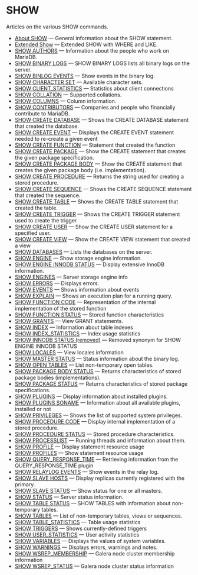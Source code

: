 # SHOW

Articles on the various SHOW commands.

- [About SHOW](/sql-statements-structure/sql-statements/administrative-sql-statements/show/about-show/) — General information about the SHOW statement.
- [Extended Show](/sql-statements-structure/sql-statements/administrative-sql-statements/show/extended-show/) — Extended SHOW with WHERE and LIKE.
- [SHOW AUTHORS](/sql-statements-structure/sql-statements/administrative-sql-statements/show/show-authors/) — Information about the people who work on MariaDB.
- [SHOW BINARY LOGS](/sql-statements-structure/sql-statements/administrative-sql-statements/show/show-binary-logs/) — SHOW BINARY LOGS lists all binary logs on the server.
- [SHOW BINLOG EVENTS](/sql-statements-structure/sql-statements/administrative-sql-statements/show/show-binlog-events/) — Show events in the binary log.
- [SHOW CHARACTER SET](/sql-statements-structure/sql-statements/administrative-sql-statements/show/show-character-set/) — Available character sets.
- [SHOW CLIENT_STATISTICS](/sql-statements-structure/sql-statements/administrative-sql-statements/show/show-client-statistics/) — Statistics about client connections
- [SHOW COLLATION](/sql-statements-structure/sql-statements/administrative-sql-statements/show/show-collation/) — Supported collations.
- [SHOW COLUMNS](/sql-statements-structure/sql-statements/administrative-sql-statements/show/show-columns/) — Column information.
- [SHOW CONTRIBUTORS](/sql-statements-structure/sql-statements/administrative-sql-statements/show/show-contributors/) — Companies and people who financially contribute to MariaDB.
- [SHOW CREATE DATABASE](/sql-statements-structure/sql-statements/administrative-sql-statements/show/show-create-database/) — Shows the CREATE DATABASE statement that created the  database.
- [SHOW CREATE EVENT](/sql-statements-structure/sql-statements/administrative-sql-statements/show/show-create-event/) — Displays the CREATE EVENT statement needed to re-create a given event
- [SHOW CREATE FUNCTION](/sql-statements-structure/sql-statements/administrative-sql-statements/show/show-create-function/) — Statement that created the function
- [SHOW CREATE PACKAGE](/sql-statements-structure/sql-statements/administrative-sql-statements/show/show-create-package/) — Show the CREATE statement that creates the given package specification.
- [SHOW CREATE PACKAGE BODY](/sql-statements-structure/sql-statements/administrative-sql-statements/show/show-create-package-body/) — Show the CREATE statement that creates the given package body (i.e. implementation).
- [SHOW CREATE PROCEDURE](/sql-statements-structure/sql-statements/administrative-sql-statements/show/show-create-procedure/) — Returns the string used for creating a stored procedure.
- [SHOW CREATE SEQUENCE](/sql-statements-structure/sql-statements/administrative-sql-statements/show/show-create-sequence/) — Shows the CREATE SEQUENCE statement that created the sequence.
- [SHOW CREATE TABLE](/sql-statements-structure/sql-statements/administrative-sql-statements/show/show-create-table/) — Shows the CREATE TABLE statement that created the table.
- [SHOW CREATE TRIGGER](/sql-statements-structure/sql-statements/administrative-sql-statements/show/show-create-trigger/) — Shows the CREATE TRIGGER statement used to create the trigger
- [SHOW CREATE USER](/sql-statements-structure/sql-statements/administrative-sql-statements/show/show-create-user/) — Show the CREATE USER statement for a specified user.
- [SHOW CREATE VIEW](/sql-statements-structure/sql-statements/administrative-sql-statements/show/show-create-view/) — Show the CREATE VIEW statement that created a view
- [SHOW DATABASES](/sql-statements-structure/sql-statements/administrative-sql-statements/show/show-databases/) — Lists the databases on the server.
- [SHOW ENGINE](/sql-statements-structure/sql-statements/administrative-sql-statements/show/show-engine/) — Show storage engine information.
- [SHOW ENGINE INNODB STATUS](/sql-statements-structure/sql-statements/administrative-sql-statements/show/show-engine-innodb-status/) — Display extensive InnoDB information.
- [SHOW ENGINES](/sql-statements-structure/sql-statements/administrative-sql-statements/show/show-engines/) — Server storage engine info
- [SHOW ERRORS](/sql-statements-structure/sql-statements/administrative-sql-statements/show/show-errors/) — Displays errors.
- [SHOW EVENTS](/sql-statements-structure/sql-statements/administrative-sql-statements/show/show-events/) — Shows information about events
- [SHOW EXPLAIN](/sql-statements-structure/sql-statements/administrative-sql-statements/show/show-explain/) — Shows an execution plan for a running query.
- [SHOW FUNCTION CODE](/sql-statements-structure/sql-statements/administrative-sql-statements/show/show-function-code/) — Representation of the internal implementation of the stored function
- [SHOW FUNCTION STATUS](/sql-statements-structure/sql-statements/administrative-sql-statements/show/show-function-status/) — Stored function characteristics
- [SHOW GRANTS](/sql-statements-structure/sql-statements/administrative-sql-statements/show/show-grants/) — View GRANT statements.
- [SHOW INDEX](/sql-statements-structure/sql-statements/administrative-sql-statements/show/show-index/) — Information about table indexes
- [SHOW INDEX_STATISTICS](/sql-statements-structure/sql-statements/administrative-sql-statements/show/show-index-statistics/) — Index usage statistics
- [SHOW INNODB STATUS (removed)](/sql-statements-structure/sql-statements/administrative-sql-statements/show/show-innodb-status-removed/) — Removed synonym for SHOW ENGINE INNODB STATUS
- [SHOW LOCALES](/sql-statements-structure/sql-statements/administrative-sql-statements/show/show-locales/) — View locales information
- [SHOW MASTER STATUS](/sql-statements-structure/sql-statements/administrative-sql-statements/show/show-binlog-status/) — Status information about the binary log.
- [SHOW OPEN TABLES](/sql-statements-structure/sql-statements/administrative-sql-statements/show/show-open-tables/) — List non-temporary open tables.
- [SHOW PACKAGE BODY STATUS](/sql-statements-structure/sql-statements/administrative-sql-statements/show/show-package-body-status/) — Returns characteristics of stored package bodies (implementations).
- [SHOW PACKAGE STATUS](/sql-statements-structure/sql-statements/administrative-sql-statements/show/show-package-status/) — Returns characteristics of stored package specifications.
- [SHOW PLUGINS](/sql-statements-structure/sql-statements/administrative-sql-statements/show/show-plugins/) — Display information about installed plugins.
- [SHOW PLUGINS SONAME](/sql-statements-structure/sql-statements/administrative-sql-statements/show/show-plugins-soname/) — Information about all available plugins, installed or not
- [SHOW PRIVILEGES](/sql-statements-structure/sql-statements/administrative-sql-statements/show/show-privileges/) — Shows the list of supported system privileges.
- [SHOW PROCEDURE CODE](/sql-statements-structure/sql-statements/administrative-sql-statements/show/show-procedure-code/) — Display internal implementation of a stored procedure.
- [SHOW PROCEDURE STATUS](/sql-statements-structure/sql-statements/administrative-sql-statements/show/show-procedure-status/) — Stored procedure characteristics.
- [SHOW PROCESSLIST](/sql-statements-structure/sql-statements/administrative-sql-statements/show/show-processlist/) — Running threads and information about them.
- [SHOW PROFILE](/sql-statements-structure/sql-statements/administrative-sql-statements/show/show-profile/) — Display statement resource usage
- [SHOW PROFILES](/sql-statements-structure/sql-statements/administrative-sql-statements/show/show-profiles/) — Show statement resource usage
- [SHOW QUERY_RESPONSE_TIME](/sql-statements-structure/sql-statements/administrative-sql-statements/show/show-query_response_time/) — Retrieving information from the QUERY_RESPONSE_TIME plugin
- [SHOW RELAYLOG EVENTS](/sql-statements-structure/sql-statements/administrative-sql-statements/show/show-relaylog-events/) — Show events in the relay log.
- [SHOW SLAVE HOSTS](/sql-statements-structure/sql-statements/administrative-sql-statements/show/show-replica-hosts/) — Display replicas currently registered with the primary.
- [SHOW SLAVE STATUS](/sql-statements-structure/sql-statements/administrative-sql-statements/show/show-replica-status/) — Show status for one or all masters.
- [SHOW STATUS](/sql-statements-structure/sql-statements/administrative-sql-statements/show/show-status/) — Server status information.
- [SHOW TABLE STATUS](/sql-statements-structure/sql-statements/administrative-sql-statements/show/show-table-status/) — SHOW TABLES with information about non-temporary tables.
- [SHOW TABLES](/sql-statements-structure/sql-statements/administrative-sql-statements/show/show-tables/) — List of non-temporary tables, views or sequences.
- [SHOW TABLE_STATISTICS](/sql-statements-structure/sql-statements/administrative-sql-statements/show/show-table-statistics/) — Table usage statistics
- [SHOW TRIGGERS](/sql-statements-structure/sql-statements/administrative-sql-statements/show/show-triggers/) — Shows currently-defined triggers
- [SHOW USER_STATISTICS](/sql-statements-structure/sql-statements/administrative-sql-statements/show/show-user-statistics/) — User activity statistics
- [SHOW VARIABLES](/sql-statements-structure/sql-statements/administrative-sql-statements/show/show-variables/) — Displays the values of system variables.
- [SHOW WARNINGS](/sql-statements-structure/sql-statements/administrative-sql-statements/show/show-warnings/) — Displays errors, warnings and notes.
- [SHOW WSREP_MEMBERSHIP](/sql-statements-structure/sql-statements/administrative-sql-statements/show/show-wsrep_membership/) — Galera node cluster membership information
- [SHOW WSREP_STATUS](/sql-statements-structure/sql-statements/administrative-sql-statements/show/show-wsrep_status/) — Galera node cluster status information
